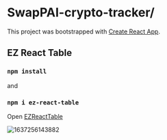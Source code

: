 # SwapPAI-crypto-tracker/


This project was bootstrapped with [Create React App](https://github.com/facebook/create-react-app).

## EZ React Table

### `npm install`

and

### `npm i ez-react-table`

Open [EZReactTable](https://www.npmjs.com/package/ez-react-table)


![1637256143882](https://user-images.githubusercontent.com/71228820/142465705-a6c2dfd8-66c5-40c1-ad42-18906a446c62.jpg)

